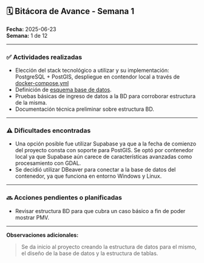 ## 🗓 Bitácora de Avance - Semana 1

**Fecha:** 2025-06-23  
**Semana:** 1 de 12  

---

### ✅ Actividades realizadas

- Elección del stack tecnológico a utilizar y su implementación: PostgreSQL + PostGIS, despliegue en contendor local a través de [docker-compose.yml](./docker-compose.yml)
- Definición de [esquema base de datos](./db/schema.sql).
- Pruebas básicas de ingreso de datos a la BD para corroborar estructura de la misma.
- Documentación técnica preliminar sobre estructura BD.

---

### ⚠️ Dificultades encontradas

- Una opción posible fue utilizar Supabase ya que a la fecha de comienzo del proyecto consta con soporte para PostGIS. Se optó por contenedor local ya que Supabase aún carece de características avanzadas como procesamiento con GDAL.
- Se decidió utilizar DBeaver para conectar a la base de datos del contenedor, ya que funciona en entorno Windows y Linux. 

---

### 🔜 Acciones pendientes o planificadas

- Revisar estructura BD para que cubra un caso básico a fin de poder mostrar PMV.

---

**Observaciones adicionales:**
> Se da inicio al proyecto creando la estructura de datos para el mismo, el diseño de la base de datos y la estructura de tablas.
